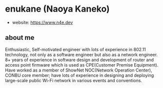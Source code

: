 # enukane (Naoya Kaneko)
- website: https://www.n4e.dev

## about me
Enthusiastic, Self-motivated engineer with lots of experience in 802.11
technology, not only as a software engineer but also as a network engineer.
8+ years of experience in software design and development of router and access
point firmware which is used as CPE(Customer Premise Equipment).
Have worked as a member of ShowNet NOC(Network Operation Center), CONBU core
member; have lots of experience in designing and deploying large-scale public Wi-Fi network in various events and conventions.
